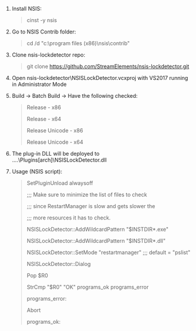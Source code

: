 1. Install NSIS:

	> cinst -y nsis

2. Go to NSIS Contrib folder:

	> cd /d "c:\program files (x86)\nsis\contrib"

3. Clone nsis-lockdetector repo:

	> git clone https://github.com/StreamElements/nsis-lockdetector.git

4. Open nsis-lockdetector\NSISLockDetector.vcxproj with VS2017 running in Administrator Mode

5. Build -> Batch Build -> Have the following checked:

	> Release - x86
	> 
	> Release - x64
	> 
	> Release Unicode - x86
	> 
	> Release Unicode - x64

6. The plug-in DLL will be deployed to ..\..\Plugins\[arch]\NSISLockDetector.dll

7. Usage (NSIS script):

	> SetPluginUnload alwaysoff
	>
	> ;;; Make sure to minimize the list of files to check
	> 
	> ;;; since RestartManager is slow and gets slower the
	> 
	> ;;; more resources it has to check.
	> 
	> NSISLockDetector::AddWildcardPattern "$INSTDIR\*.exe"
	> 
	> NSISLockDetector::AddWildcardPattern "$INSTDIR\*.dll"
	> 
	> NSISLockDetector::SetMode "restartmanager" ;;; default = "pslist"
	> 
	> NSISLockDetector::Dialog
	> 
	> Pop $R0
	> 
	> StrCmp "$R0" "OK" programs_ok programs_error
	> 
	> 
	> 
	> programs_error:
	> 
	> 	Abort
	> 
	> 
	> 
	> programs_ok:
